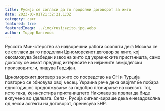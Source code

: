 ```yaml
---
title: Русија се согласи да го продолжи договорот за жито
date: 2023-03-01T21:32:21.123Z
category: свет
featured: true
featuredImage: ../img/rusijazito.jpg.webp
author: Тодор Вангелов
---
```


Руското Министерство за надворешни работи соопшти дека Москва ќе се согласи да го продолжи Црноморскиот договор за жито, кој овозможува безбеден извоз на жито од украинските пристаништа, само доколку се земат предвид интересите на нејзините земјоделски производители, пишува Гардијан.

Црноморскиот договор за жито со посредство на ОН и Турција повторно се обновува овој месец. Украина рече дека овојпат ќе побара едногодишно продолжување за подобро планирање на извозот. Тој, исто така, ќе инсистира пристаништето Николаев за првпат да биде вклучено во зделката. Сепак, Русија сигнализираше дека е незадоволна од некои аспекти на договорот, пренесува БНР.
